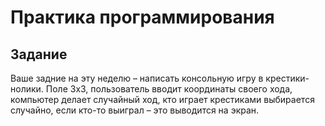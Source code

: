 # Практика программирования

## Задание

Ваше задние на эту неделю – написать консольную игру в крестики-нолики.
Поле 3х3, пользователь вводит координаты своего хода, компьютер делает случайный ход, кто играет крестиками выбирается случайно, если кто-то выиграл – это выводится на экран.